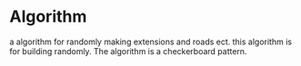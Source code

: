 # Algorithm
a algorithm for randomly making extensions and roads ect.
this algorithm is for building randomly. The algorithm is a checkerboard pattern. 
